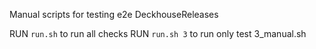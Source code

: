 Manual scripts for testing e2e DeckhouseReleases


RUN `run.sh` to run all checks
RUN `run.sh 3` to run only test 3_manual.sh
